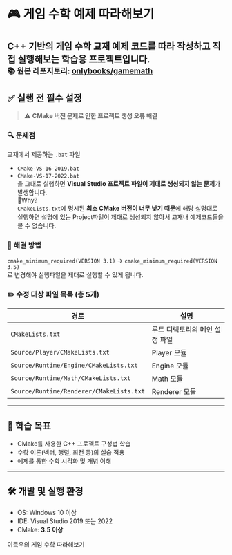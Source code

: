 # 🎮 게임 수학 예제 따라해보기

C++ 기반의 **게임 수학 교재 예제 코드**를 따라 작성하고 직접 실행해보는 학습용 프로젝트입니다.
</br><sub>📚 원본 레포지토리: [onlybooks/gamemath](https://github.com/onlybooks/gamemath)</sub>
---

## ✅ 실행 전 필수 설정
> ⚠️ **CMake 버전 문제로 인한 프로젝트 생성 오류 해결**
### 🔍 문제점  
교재에서 제공하는 `.bat` 파일  
- `CMake-VS-16-2019.bat`  
- `CMake-VS-17-2022.bat`  
을 그대로 실행하면 **Visual Studio 프로젝트 파일이 제대로 생성되지 않는 문제**가 발생합니다.  
📌Why? </br>`CMakeLists.txt`에 명시된 **최소 CMake 버전이 너무 낮기 때문**에 해당 설명대로 실행하면 설명에 있는 Project파일이 제대로 생성되지 않아서
교재내 예제코드들을 볼 수 없습니다.

### 🔧 해결 방법
`cmake_minimum_required(VERSION 3.1)`  → `cmake_minimum_required(VERSION 3.5)` 
</br>로 변경해야 실행파일을 제대로 실행할 수 있게 됩니다.

### ✏️ 수정 대상 파일 목록 (총 5개)

| 경로 | 설명 |
|------|------|
| `CMakeLists.txt` | 루트 디렉토리의 메인 설정 파일 |
| `Source/Player/CMakeLists.txt` | Player 모듈 |
| `Source/Runtime/Engine/CMakeLists.txt` | Engine 모듈 |
| `Source/Runtime/Math/CMakeLists.txt` | Math 모듈 |
| `Source/Runtime/Renderer/CMakeLists.txt` | Renderer 모듈 |

---

## 📘 학습 목표

- CMake를 사용한 C++ 프로젝트 구성법 학습  
- 수학 이론(벡터, 행렬, 회전 등)의 실습 적용  
- 예제를 통한 수학 시각화 및 개념 이해  

---

## 🛠️ 개발 및 실행 환경

- OS: Windows 10 이상  
- IDE: Visual Studio 2019 또는 2022  
- CMake: **3.5 이상**

이득우의 게임 수학 따라해보기
